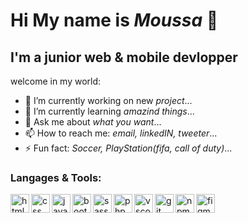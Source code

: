 # Hi My name is *Moussa* 👋

## I'm a junior web & mobile devlopper

welcome in my world:
- 🔭 I’m currently working on new *project*...
- 🌱 I’m currently learning *amazind things*...
- 💬 Ask me about *what you want*...
- 📫 How to reach me: *email, linkedIN, tweeter*...
- ⚡ Fun fact: *Soccer, PlayStation(fifa, call of duty)*...
### Langages & Tools:
 <img src="https://cdn.jsdelivr.net/gh/devicons/devicon/icons/html5/html5-original.svg" alt="html" width="30px" height="30px" align="left"/>
 <img src="https://cdn.jsdelivr.net/gh/devicons/devicon/icons/css3/css3-original-wordmark.svg" alt="css" width="30px" height="30px" align="left"/>
 <img src="https://cdn.jsdelivr.net/gh/devicons/devicon/icons/javascript/javascript-original.svg" alt="javascript" width="30px" height="30px" align="left"/>
 <img src="https://cdn.jsdelivr.net/gh/devicons/devicon/icons/bootstrap/bootstrap-original-wordmark.svg" alt="bootstrap" width="30px" height="30px" align="left"/>
 <img src="https://cdn.jsdelivr.net/gh/devicons/devicon/icons/sass/sass-original.svg" alt="sass" width="30px" height="30px" align="left"/>
 <img src="https://cdn.jsdelivr.net/gh/devicons/devicon/icons/php/php-original.svg" alt="php" width="30px" height="30px" align="left"/>
 <img src="https://cdn.jsdelivr.net/gh/devicons/devicon/icons/vscode/vscode-original-wordmark.svg" alt="vscode" width="30px" height="30px" align="left"/>
 <img src="https://cdn.jsdelivr.net/gh/devicons/devicon/icons/git/git-original-wordmark.svg" alt="git" width="30px" height="30px" align="left"/>
 <img src="https://cdn.jsdelivr.net/gh/devicons/devicon/icons/npm/npm-original-wordmark.svg" alt="npm" width="30px" height="30px" align="left"/>
  <img src="https://cdn.jsdelivr.net/gh/devicons/devicon/icons/figma/figma-original.svg" alt="figma" width="30px" height="30px" align="left"/>
